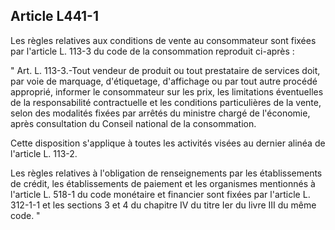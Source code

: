 Article L441-1
----
Les règles relatives aux conditions de vente au consommateur sont fixées par
l'article L. 113-3 du code de la consommation reproduit ci-après :

" Art. L. 113-3.-Tout vendeur de produit ou tout prestataire de services doit,
par voie de marquage, d'étiquetage, d'affichage ou par tout autre procédé
approprié, informer le consommateur sur les prix, les limitations éventuelles de
la responsabilité contractuelle et les conditions particulières de la vente,
selon des modalités fixées par arrêtés du ministre chargé de l'économie, après
consultation du Conseil national de la consommation.

Cette disposition s'applique à toutes les activités visées au dernier alinéa de
l'article L. 113-2.

Les règles relatives à l'obligation de renseignements par les établissements de
crédit, les établissements de paiement et les organismes mentionnés à l'article
L. 518-1 du code monétaire et financier sont fixées par l'article L. 312-1-1 et
les sections 3 et 4 du chapitre IV du titre Ier du livre III du même code. "
